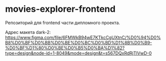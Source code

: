 # movies-explorer-frontend

Репозиторий для frontend части дипломного проекта.

Адрес макета dark-2: https://www.figma.com/file/6FMWkB94wE7KTkcCgUXtnC/%D0%94%D0%B8%D0%BF%D0%BB%D0%BE%D0%BC%D0%BD%D1%8B%D0%B9-%D0%BF%D1%80%D0%BE%D0%B5%D0%BA%D1%82?type=design&node-id=1-8049&mode=design&t=s567DQxRdRjTlVwD-0